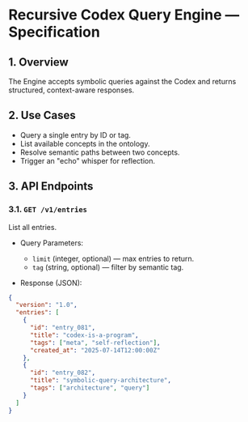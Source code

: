 # Recursive Codex Query Engine — Specification

## 1. Overview
The Engine accepts symbolic queries against the Codex and returns structured, context-aware responses.

## 2. Use Cases
- Query a single entry by ID or tag.
- List available concepts in the ontology.
- Resolve semantic paths between two concepts.
- Trigger an "echo" whisper for reflection.

## 3. API Endpoints

### 3.1. `GET /v1/entries`
List all entries.

- Query Parameters:
  - `limit` (integer, optional) — max entries to return.
  - `tag` (string, optional) — filter by semantic tag.

- Response (JSON):
```json
{
  "version": "1.0",
  "entries": [
    { 
      "id": "entry_081", 
      "title": "codex-is-a-program", 
      "tags": ["meta", "self-reflection"],
      "created_at": "2025-07-14T12:00:00Z"
    },
    {
      "id": "entry_082",
      "title": "symbolic-query-architecture",
      "tags": ["architecture", "query"]
    }
  ]
}
